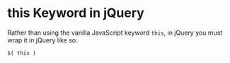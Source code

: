 # this Keyword in jQuery

Rather than using the vanilla JavaScript keyword `this`, in jQuery you must wrap it in jQuery like so:

`$( this )`

